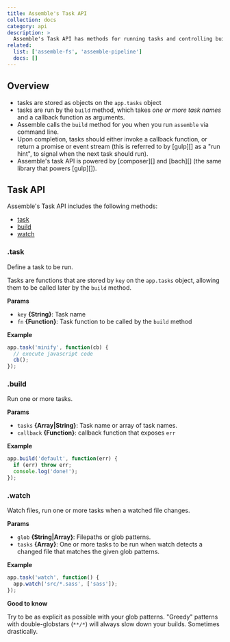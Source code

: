 ```yaml
---
title: Assemble's Task API
collection: docs
category: api
description: >
  Assemble's Task API has methods for running tasks and controlling build workflows.
related: 
  list: ['assemble-fs', 'assemble-pipeline']
  docs: []
---
```


## Overview

- tasks are stored as objects on the `app.tasks` object
- tasks are run by the `build` method, which takes _one or more task names_ and a callback function as arguments.
- Assemble calls the `build` method for you when you run `assemble` via command line.
- Upon completion, tasks should either invoke a callback function, or return a promise or event stream (this is referred to by [gulp][] as a "run hint", to signal when the next task should run).
- Assemble's task API is powered by [composer][] and [bach][] (the same library that powers [gulp][]).

## Task API

Assemble's Task API includes the following methods:

* [task](#task)
* [build](#build)
* [watch](#watch)

### .task

Define a task to be run.

Tasks are functions that are stored by `key` on the `app.tasks` object, allowing them to be called later by the `build` method.

**Params**

* `key` **{String}**: Task name
* `fn` **{Function}**: Task function to be called by the `build` method

**Example**

```js
app.task('minify', function(cb) {
  // execute javascript code
  cb();
});
```

### .build

Run one or more tasks.

**Params**

* `tasks` **{Array|String}**: Task name or array of task names.
* `callback` **{Function}**: callback function that exposes `err`

**Example**

```js
app.build('default', function(err) {
  if (err) throw err;
  console.log('done!');
});
```

### .watch

Watch files, run one or more tasks when a watched file changes. 

**Params**

* `glob` **{String|Array}**: Filepaths or glob patterns.
* `tasks` **{Array}**: One or more tasks to be run when watch detects a changed file that matches the given glob patterns.

**Example**

```js
app.task('watch', function() {
  app.watch('src/*.sass', ['sass']);
});
```

**Good to know**

Try to be as explicit as possible with your glob patterns. "Greedy" patterns with double-globstars (`**/*`) will always slow down your builds. Sometimes drastically. 

